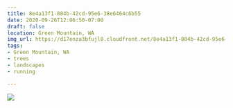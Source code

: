 ```yaml
---
title: 8e4a13f1-804b-42cd-95e6-38e6464c6b55
date: 2020-09-26T12:06:50-07:00
draft: false
location: Green Mountain, WA
img_url: https://d17enza3bfujl8.cloudfront.net/8e4a13f1-804b-42cd-95e6-38e6464c6b55.jpg
tags:
- Green Mountain, WA
- trees
- landscapes
- running

---
```


![](https://d17enza3bfujl8.cloudfront.net/8e4a13f1-804b-42cd-95e6-38e6464c6b55.jpg)

